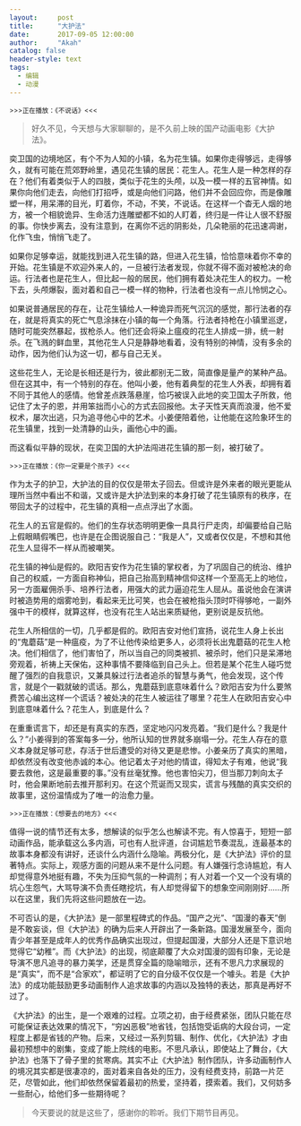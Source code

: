 ```yaml
---
layout:     post
title:      "大护法"
date:       2017-09-05 12:00:00
author:     "Akah"
catalog: false
header-style: text
tags:
  - 编辑
  - 动漫
---
```




<small>>>>正在播放：《不说话》<<<</small>



> 好久不见，今天想与大家聊聊的，是不久前上映的国产动画电影《大护法》。



奕卫国的边境地区，有个不为人知的小镇，名为花生镇。如果你走得够远，走得够久，就有可能在荒郊野岭里，遇见花生镇的居民：花生人。花生人是一种怎样的存在？他们有着类似于人的四肢，类似于花生的头颅，以及一模一样的五官神情。如果你向他们走去，向他们打招呼，或是向他们问路，他们并不会回应你，而是像雕塑一样，用呆滞的目光，盯着你，不动，不笑，不说话。在这样一个杳无人烟的地方，被一个相貌诡异、生命活力连雕塑都不如的人盯着，终归是一件让人很不舒服的事。你快步离去，没有注意到，在离你不远的阴影处，几朵艳丽的花迅速凋谢，化作飞虫，悄悄飞走了。

如果你足够幸运，就能找到进入花生镇的路，但进入花生镇，恰恰意味着你不幸的开始。花生镇是不欢迎外来人的，一旦被行法者发现，你就不得不面对被枪决的命运。行法者也是花生人，但比起一般的居民，他们拥有着处决花生人的权力。一枪下去，头颅爆裂，面对着和自己一模一样的物种，行法者也没有一点儿怜悯之心。

如果说普通居民的存在，让花生镇给人一种诡异而死气沉沉的感觉，那行法者的存在，就是将真实的死亡气息涂抹在小镇的每一个角落。行法者持枪在小镇里巡逻，随时可能突然暴起，拔枪杀人。他们还会将染上瘟疫的花生人排成一排，统一射杀。在飞溅的鲜血里，其他花生人只是静静地看着，没有特别的神情，没有多余的动作，因为他们认为这一切，都与自己无关。

这些花生人，无论是长相还是行为，彼此都别无二致，简直像是量产的某种产品。但在这其中，有一个特别的存在。他叫小姜，他有着典型的花生人外表，却拥有着不同于其他人的感情。他曾差点跌落悬崖，恰巧被误入此地的奕卫国太子所救，他记住了太子的恩，并用笨拙而小心的方式去回报他。太子天性天真而浪漫，他不爱权术，屡次出逃，只为追寻他心中的艺术。小姜便陪着他，让他能在这险象环生的花生镇里，找到一处清静的山头，画他心中的画。

而这看似平静的现状，在奕卫国的大护法闯进花生镇的那一刻，被打破了。

 

<small>>>>正在播放：《你一定要是个孩子》<<<</small>

作为太子的护卫，大护法的目的仅仅是带太子回去。但或许是外来者的眼光更能从理所当然中看出不和谐，又或许是大护法到来的本身打破了花生镇原有的秩序，在带回太子的过程中，花生镇的真相一点点浮出了水面。

花生人的五官是假的。他们的生存状态明明更像一具具行尸走肉，却偏要给自己贴上假眼睛假嘴巴，也许是在企图说服自己：“我是人”，又或者仅仅是，不想和其他花生人显得不一样从而被嘲笑。

花生镇的神仙是假的。欧阳吉安作为花生镇的掌权者，为了巩固自己的统治、维护自己的权威，一方面自称神仙，把自己抬高到精神信仰这样一个至高无上的地位，另一方面雇佣杀手、培养行法者，用强大的武力逼迫花生人屈从。虽说他会在演讲时被造势用的烟雾呛到，看起来无比可笑，也会在被枪指头顶时吓得够呛，一副外强中干的模样，就算这样，也没有花生人站出来质疑他，更别说是反抗他。

花生人所相信的一切，几乎都是假的。欧阳吉安对他们宣扬，说花生人身上长出的“鬼蘑菇”是一种瘟疫，为了不让他传染给更多人，必须将长出鬼蘑菇的花生人枪决。他们相信了，他们害怕了，所以当自己的同类被抓、被杀时，他们只是呆滞地旁观着，祈祷上天保佑，这种事情不要降临到自己头上。但若是某个花生人碰巧觉醒了强烈的自我意识，又兼具躲过行法者追杀的智慧与勇气，他会发现，这个传言，就是个一戳就破的谎话。那么，鬼蘑菇到底意味着什么？欧阳吉安为什么要煞费苦心编出这样一个谎话？被处决的花生人被运往了哪里？花生人在欧阳吉安心中到底意味着什么？花生人，到底是什么？

在重重谎言下，却还是有真实的东西，坚定地闪闪发亮着。“我们是什么？我是什么？”小姜得到的答案每多一分，他所认知的世界就多崩塌一分。花生人存在的意义本身就足够可悲，存活于世后遭受的对待又更是悲惨。小姜亲历了真实的黑暗，却依然没有改变他赤诚的本心。他记着太子对他的情谊，得知太子有难，他说“我要去救他，这是最重要的事。”没有丝毫犹豫。他也害怕尖刀，但当那刀刺向太子时，他会果断地前去推开那利刃。在这个荒诞而又现实，谎言与残酷的真实交织的故事里，这份温情成为了唯一的治愈力量。

 

<small>>>>正在播放：《想要去的地方》<<<</small>

值得一说的情节还有太多，想解读的似乎怎么也解读不完。有人惊喜于，短短一部动画作品，能承载这么多内涵，可也有人批评道，台词尴尬节奏混乱，连最基本的故事本身都没有讲好，还谈什么内涵什么隐喻。两极分化，是《大护法》评价的显著特点。实际上，观感方面的问题从来不是什么问题。有人嫌强行念诗尴尬，有人却觉得意外地挺有趣，不失为压抑气氛的一种调剂；有人对着一个又一个没有填的坑心生怨气，大骂导演不负责任瞎挖坑，有人却觉得留下的想象空间刚刚好……所以在这里，我们先将这些问题放在一边。

不可否认的是，《大护法》是一部里程碑式的作品。“国产之光”、“国漫的春天”倒是不敢妄谈，但《大护法》的确为后来人开辟出了一条新路。国漫发展至今，面向青少年甚至是成年人的优秀作品确实出现过，但提起国漫，大部分人还是下意识地觉得它“幼稚”。而《大护法》的出现，彻底颠覆了大众对国漫的固有印象，无论是导演不思凡追寻的暴力美学，还是贯穿全篇的隐喻暗示，还有不思凡力求展现的是“真实”，而不是“合家欢”，都证明了它的自分级不仅仅是一个噱头。若是《大护法》的成功能鼓励更多动画制作人追求故事的内涵以及独特的表达，那真是再好不过了。

《大护法》的出生，是一个艰难的过程。立项之初，由于经费紧张，团队只能在尽可能保证表达效果的情况下，“穷凶恶极”地省钱，包括饱受诟病的大段台词，一定程度上都是省钱的产物。后来，又经过一系列剪辑、制作、优化，《大护法》才由最初预想中的剧集，变成了能上院线的电影。不思凡承认，即使站上了舞台，《大护法》也落下了骨子里的贫寒病。其实不止《大护法》制作团队，许多动画制作人的境况其实都是很凄凉的，面对着来自各处的压力，没有经费支持，前路一片茫茫，尽管如此，他们却依然保留着最初的热爱，坚持着，摸索着。我们，又何妨多一些耐心，给他们多一些期待呢？




> 今天要说的就是这些了，感谢你的聆听。我们下期节目再见。



